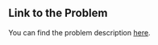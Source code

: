 
## Link to the Problem

You can find the problem description [here](https://leetcode.com/problems/create-a-dataframe-from-list/description/?envType=study-plan-v2&envId=introduction-to-pandas&lang=pythondata).